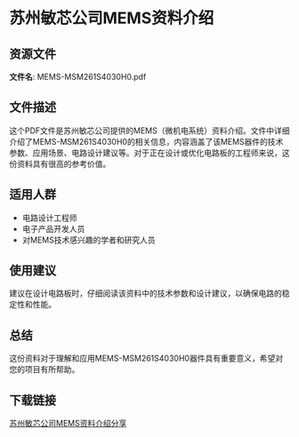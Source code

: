 # 苏州敏芯公司MEMS资料介绍

## 资源文件

**文件名**: MEMS-MSM261S4030H0.pdf

## 文件描述

这个PDF文件是苏州敏芯公司提供的MEMS（微机电系统）资料介绍。文件中详细介绍了MEMS-MSM261S4030H0的相关信息，内容涵盖了该MEMS器件的技术参数、应用场景、电路设计建议等。对于正在设计或优化电路板的工程师来说，这份资料具有很高的参考价值。

## 适用人群

- 电路设计工程师
- 电子产品开发人员
- 对MEMS技术感兴趣的学者和研究人员

## 使用建议

建议在设计电路板时，仔细阅读该资料中的技术参数和设计建议，以确保电路的稳定性和性能。

## 总结

这份资料对于理解和应用MEMS-MSM261S4030H0器件具有重要意义，希望对您的项目有所帮助。

## 下载链接

[苏州敏芯公司MEMS资料介绍分享](https://pan.quark.cn/s/7325c3feebaa)